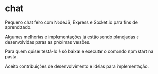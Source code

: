 # chat

Pequeno chat feito com NodeJS, Express e Socket.io para fins de aprendizado.

Algumas melhorias e implementações já estão sendo planejadas e desenvolvidas paras as próximas versões.

Para quem quiser testá-lo é só baixar e executar o comando npm start na pasta.

Aceito contribuições de desenvolvimento e ideias para implementação.
